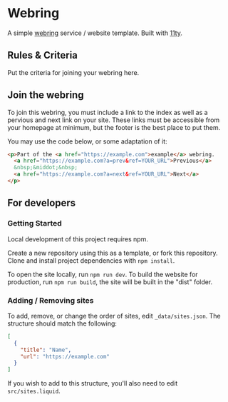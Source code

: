 # Webring

A simple [webring](https://en.wikipedia.org/wiki/Webring) service / website template. Built with [11ty](https://www.11ty.dev/).

## Rules & Criteria

Put the criteria for joining your webring here.

## Join the webring

To join this webring, you must include a link to the index as well as a pervious and next link on your site. These links must be accessible from your homepage at minimum, but the footer is the best place to put them.

You may use the code below, or some adaptation of it:

```html
<p>Part of the <a href="https://example.com">example</a> webring.
  <a href="https://example.com?a=prev&ref=YOUR_URL">Previous</a>
  &nbsp;&middot;&nbsp;
  <a href="https://example.com?a=next&ref=YOUR_URL">Next</a>
</p>
```

## For developers

### Getting Started

Local development of this project requires npm.

Create a new repository using this as a template, or fork this repository. Clone and install project dependencies with `npm install`.

To open the site locally, run `npm run dev`. To build the website for production, run `npm run build`, the site will be built in the "dist" folder.

### Adding / Removing sites

To add, remove, or change the order of sites, edit `_data/sites.json`. The structure should match the following:

```json
[
  {
    "title": "Name",
    "url": "https://example.com"
  }
]
```

If you wish to add to this structure, you'll also need to edit `src/sites.liquid`.
